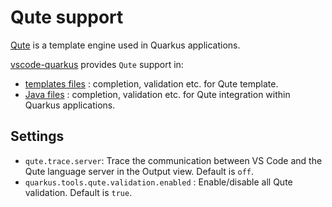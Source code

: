 # Qute support

[Qute](https://quarkus.io/guides/qute-reference) is a template engine used in Quarkus applications.

[vscode-quarkus](https://github.com/redhat-developer/vscode-quarkus) provides `Qute` support in:

 * [templates files](TemplateSupport.md#template) : completion, validation etc. for Qute template.
 * [Java files](JavaSupport.md#java-file) : completion, validation etc. for Qute integration within Quarkus applications.

 ## Settings
 
 * `qute.trace.server`: Trace the communication between VS Code and the Qute language server in the Output view. Default is `off`.
 * `quarkus.tools.qute.validation.enabled` : Enable/disable all Qute validation. Default is `true`.